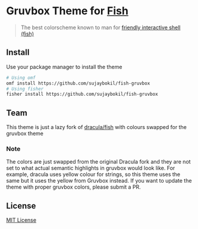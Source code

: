 # Gruvbox Theme for [Fish](http://fishshell.com)

> The best colorscheme known to man for [friendly interactive shell (fish)](http://fishshell.com)


## Install

Use your package manager to install the theme

```bash
# Using omf
omf install https://github.com/sujaybokil/fish-gruvbox
# Using fisher
fisher install https://github.com/sujaybokil/fish-gruvbox
```

## Team

This theme is just a lazy fork of [dracula/fish](https://github.com/dracula/fish) with colours swapped for the gruvbox theme

### Note 

The colors are just swapped from the original Dracula fork and they are not set to what actual semantic highlights in gruvbox would look like. For example, dracula uses yellow colour for strings, so this theme uses the same but it uses the yellow from Gruvbox instead. If you want to update the theme with proper gruvbox colors, please submit a PR.

## License

[MIT License](./LICENSE)
